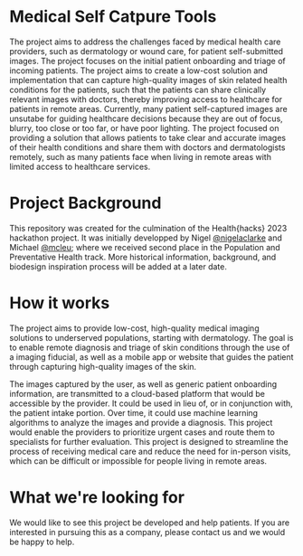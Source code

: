 # Medical Self Catpure Tools

The project aims to address the challenges faced by medical health care providers, such as dermatology or wound care, for patient self-submitted images. The project focuses on the initial patient onboarding and triage of incoming patients. The project aims to create a low-cost solution and implementation that can capture high-quality images of skin related health conditions for the patients, such that the patients can share clinically relevant images with doctors, thereby improving access to healthcare for patients in remote areas. Currently, many patient self-captured images are unsutabe for guiding healthcare decisions because they are out of focus, blurry, too close or too far, or have poor lighting. The project focused on providing a solution that allows patients to take clear and accurate images of their health conditions and share them with doctors and dermatologists remotely, such as many patients face when living in remote areas with limited access to healthcare services. 

# Project Background

This repository was created for the culmination of the Health{hacks} 2023 hackathon project. It was initially developped by Nigel [@nigelaclarke](https://github.com/nigelaclarke) and Michael [@mcleu](https://github.com/mcleu); where we received second place in the Population and Preventative Health track. More historical information, background, and biodesign inspiration process will be added at a later date.

# How it works

The project aims to provide low-cost, high-quality medical imaging solutions to underserved populations, starting with dermatology. The goal is to enable remote diagnosis and triage of skin conditions through the use of a imaging fiducial, as well as a mobile app or website that guides the patient through capturing high-quality images of the skin. 

The images captured by the user, as well as generic patient onboarding information, are transmitted to a cloud-based platform that would be accessible by the provider. It could be used in lieu of, or in conjunction with, the patient intake portion. Over time, it could use machine learning algorithms to analyze the images and provide a diagnosis. This project would enable the providers to prioritize urgent cases and route them to specialists for further evaluation. This project is designed to streamline the process of receiving medical care and reduce the need for in-person visits, which can be difficult or impossible for people living in remote areas.

# What we're looking for

We would like to see this project be developed and help patients. If you are interested in pursuing this as a company, please contact us and we would be happy to help.
